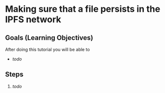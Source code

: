 # Making sure that a file persists in the IPFS network

## Goals (Learning Objectives)
After doing this tutorial you will be able to  
* _todo_

## Steps
1. _todo_
